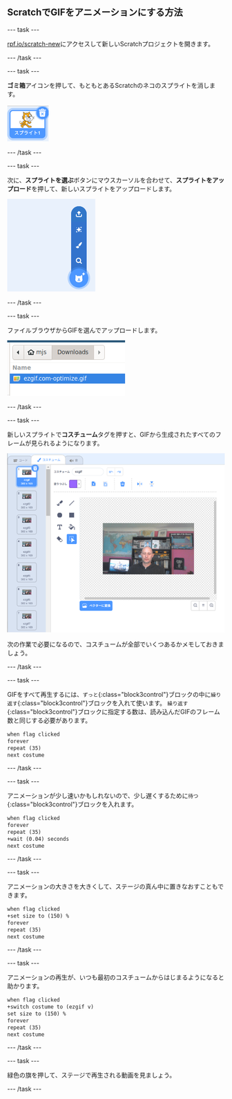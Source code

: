 ## ScratchでGIFをアニメーションにする方法

--- task ---

[rpf.io/scratch-new](https://rpf.io/scratch-new)にアクセスして新しいScratchプロジェクトを開きます。

--- /task ---

--- task ---

**ゴミ箱**アイコンを押して、もともとあるScratchのネコのスプライトを消します。

![ゴミ箱アイコンがついたネコのスプライトを示す画像](images/delete-sprite.png)

--- /task ---

--- task ---

次に、**スプライトを選ぶ**ボタンにマウスカーソルを合わせて、**スプライトをアップロード**を押して、新しいスプライトをアップロードします。

![スプライトをアップロードが選択された状態でスプライトメニューオプションの選択を示す画像](images/upload-sprite.png)

--- /task ---

--- task ---

ファイルブラウザからGIFを選んでアップロードします。

![ファイルブラウザでGIFの選択を示す画像](images/select-gif.png)

--- /task ---

--- task ---

新しいスプライトで**コスチューム**タグを押すと、GIFから生成されたすべてのフレームが見られるようになります。

![Scratch内でそれぞれのコスチュームに変換されたGIFを示す画像](images/gif-costumes.png)

次の作業で必要になるので、コスチュームが全部でいくつあるかメモしておきましょう。

--- /task ---

--- task ---

GIFをすべて再生するには、`ずっと`{:class="block3control"}ブロックの中に`繰り返す`{:class="block3control"}ブロックを入れて使います。 `繰り返す`{:class="block3control"}ブロックに指定する数は、読み込んだGIFのフレーム数と同じする必要があります。

```blocks3
when flag clicked
forever
repeat (35)
next costume
```
--- /task ---

--- task ---

アニメーションが少し速いかもしれないので、少し遅くするために`待つ`{:class="block3control"}ブロックを入れます。


```blocks3
when flag clicked
forever
repeat (35)
+wait (0.04) seconds
next costume
```

--- /task ---

--- task ---

アニメーションの大きさを大きくして、ステージの真ん中に置きなおすこともできます。

```blocks3
when flag clicked
+set size to (150) %
forever
repeat (35)
next costume
```

--- /task ---

--- task ---

アニメーションの再生が、いつも最初のコスチュームからはじまるようになると助かります。

```blocks3
when flag clicked
+switch costume to (ezgif v)
set size to (150) %
forever
repeat (35)
next costume
```

--- /task ---


--- task ---

緑色の旗を押して、ステージで再生される動画を見ましょう。

--- /task ---





